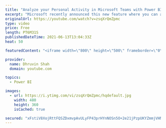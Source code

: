 ```yaml
---
title: "Analyze your Personal Activity in Microsoft Teams with Power BI"
excerpt: "Microsoft recently announced this new feature where you can analyze your own Personal Activity within Microsoft Teams in one click with a new Power BI ‘Teams activity analytics’ report. This feature is in Preview at this moment. So, during this session, I’m going to talk about how to analyze your personal"
originalUrl: https://youtube.com/watch?v=zsqXrQmZpmc
type: video
price: Free
length: PT6M31S
publishedDateTime: 2021-06-13T13:04:33Z
heat: 50

featuredContent: "<iframe width=\"800\" height=\"500\" frameborder=\"0\" src=\"https://www.youtube.com/embed/zsqXrQmZpmc\" allow=\"accelerometer; autoplay; encrypted-media; gyroscope; picture-in-picture\" allowfullscreen></iframe>"

provider:
  name: Dhruvin Shah
  domain: youtube.com

topics:
  - Power BI

images:
  - url: https://i.ytimg.com/vi/zsqXrQmZpmc/hqdefault.jpg
    width: 480
    height: 360
    isCached: true

secured: "xFstiV8XojRttFQSZDxmvpAvULyFP43prHYnNOSn5O+2e21jPzpUKYZmmjVHNqmyKXTaHL7krBAhQ8IYR7PNwvLeaQvBq1WheIJEfHjYh171WNMiwRTuLyg/HPFmyxrmonzJ7aNdktN+cksguBpuz/ATMM0eGLi9oxqXBlXrnjfea4rM8JeIBF2zMsamDS+Nmc+CSUOAq6Z3yy9GuUwoJppfIGwc9qIqShcjgRs/pvi/yC/APmmMaKanALFiVc+MI+FsAYwQmqB28/EiHJ6lZvuNyCb3oClMrpl/hauNQm+EXbjwPEakNiuTPuHDy/l479ed6UiZT8Lb0jywlidEm10V2W4UvAtX5BVqZEgjPTBFurJeTiHcVybLprxIOS7BNorqdYSnd9aNCPeT3qUd9V2E1SbOcMsAp6eq13EGRT0=;L+JzQRScLSs0m7KE3PqsQA=="
---
```


